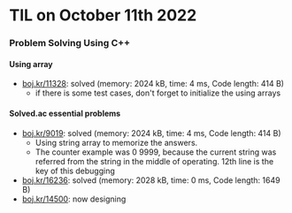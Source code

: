 # **TIL on October 11th 2022**
### Problem Solving Using C++
#### Using array
- [boj.kr/11328](../../../Problem%20Solving/boj/Using%20array/11328-10-11-2022.cpp): solved (memory: 2024 kB, time: 4 ms, Code length: 414 B)
  * if there is some test cases, don't forget to initialize the using arrays

#### Solved.ac essential problems
- [boj.kr/9019](../../../Problem%20Solving/boj/solvedac/9019-10-10-2022.cpp): solved (memory: 2024 kB, time: 4 ms, Code length: 414 B)
  * Using string array to memorize the answers.
  * The counter example was 0 9999, because the current string was referred from the string in the middle of operating. 12th line is the key of this debugging
- [boj.kr/16236](../../../Problem%20Solving/boj/solvedac/16236-10-11-2022.cpp): solved (memory: 2028 kB, time: 0 ms, Code length: 1649 B)
- [boj.kr/14500](../../../Problem%20Solving/boj/solvedac/14500-10-11-2022.cpp): now designing